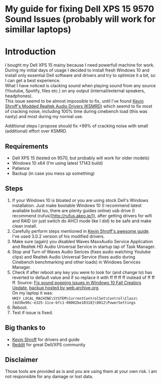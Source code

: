 # My guide for fixing Dell XPS 15 9570 Sound Issues (probably will work for simillar laptops)

# Introduction

I bought my Dell XPS 15 mainy because I need powerfull machine for work.  
During my initial days of usage I decided to install fresh Windows 10 and install only essential Dell software and drivers and try to optimize it a bit, so I can get a best experience.  
What I have noticed is clacking sound when playing sound from any source (Youtube, Spotify, files etc.) on any output (internal/external speakers, headphones).  
This issue seemd to be almost impossible to fix, until I've found [Kevin Shroff's Modded Realtek Audio Drivers (KSMRD)](https://github.com/kevinshroff/KSMRD-Modded-Realtek-Audio-Drivers/blob/master/README.md) which seemd to fix most of cracking noise, including 100% time during cinebench load (this was nasty) and most during my normal use.  

Additional steps I propose should fix +99% of cracking noise with small (additional) effort over KSMRD.

## Requirements
* Dell XPS 15 (tested on 9570, but probably will work for older models)
* Windows 10 x64 (I'm using latest 17143 build)
* Patience
* Backup (in case you mess up something)

## Steps
1. If your Windows 10 is bloated or you are using stock Dell's Windows installation. Just make bootable Windows 10 (I recommend latest avaliable build iso, there are plenty guides online) usb drive (I recommend (rufus)[http://rufus.akeo.ie/]), after getting drivers for wifi and RAID (or just switch do AHCI mode like I did) to be safe and make clean install.
2. Carefully perform steps mentioned in [Kevin Shroff's awesome guide](https://github.com/kevinshroff/KSMRD-Modded-Realtek-Audio-Drivers/releases). I've used 3.0.2 version of his modified drivers.
3. Make sure (again) you disabled Waves MaxxAudio Service Application and Realtek HD Audio Universal Service in startup tap of Task Manager.
4. Stop and Turn of Waves Audio Serices (fixes audio watching Youtube clips) and Realtek Audio Universal Service (fixes audio during Cinebench benchmarking and other loads) in Windows Services Manager.
5. Check if after reboot any key you were to look for (and change to) has reverted to default value and if so replace it with ff ff ff ff instead of ff ff ff.  Source: [Fix sound popping issues in Windows 10 Fall Creators Update](http://www.surfacetablethelp.com/2017/11/fix-sound-popping-issues-in-windows-10-fall-creators-update.html), [backup hosted by web.archive.org](https://web.archive.org/web/20180930210142/http://www.surfacetablethelp.com/2017/11/fix-sound-popping-issues-in-windows-10-fall-creators-update.html).  
   On my laptop it was: `HKEY_LOCAL_MACHINE\SYSTEM\CurrentControlSet\Control\Class\{4d36e96c-e325-11ce-bfc1-08002be10318}\0012\PowerSettings`
6. Reboot.
7. Test if issue is fixed.

## Big thanks to
* [Kevin Shroff](https://github.com/kevinshroff) for drivers and guide
* [Reddit](https://www.reddit.com/r/dell) for great Dell/XPS community

## Disclaimer
 Those tools are provided as is and you are using them at your own risk. I am not responsible for any damage or lost data.